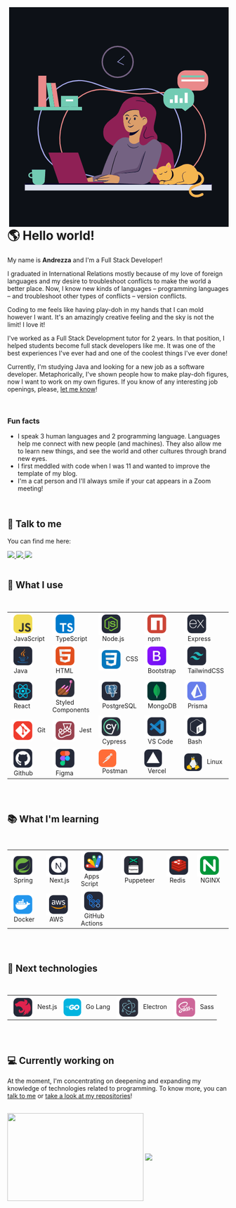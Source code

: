 <picture>
  <source media="(prefers-color-scheme: dark)" srcset="./assets/gif/profile_dark.gif">
  <source media="(prefers-color-scheme: light)" srcset="./assets/gif/profile_light.gif">
  <img 
    src="./assets/gif/profile_dark.gif" 
    alt="In the foreground, there is a smiling black girl with pink hair and a lylac blouse using a pink laptop. There is an orange cat sleeping to her left and a steaming green mug to her right. Above her there is a shelf with books and a box, a clock and two speech balloons. There's nothing written on the balloons, only an animated bar graph and 2 horizontal lines." 
    align="right" 
  />
</picture>

<h1> 🌎 Hello world!</h1>

My name is **Andrezza** and I'm a Full Stack Developer!

I graduated in International Relations mostly because of my love of foreign languages and my desire to troubleshoot conflicts to make the world a better place. Now, I know new kinds of languages – programming languages – and troubleshoot other types of conflicts – version conflicts.

Coding to me feels like having play-doh in my hands that I can mold however I want. It's an amazingly creative feeling and the sky is not the limit! I love it!

I've worked as a Full Stack Development tutor for 2 years. In that position, I helped students become full stack developers like me. It was one of the best experiences I've ever had and one of the coolest things I've ever done!

Currently, I'm studying Java and looking for a new job as a software developer. Metaphorically, I've shown people how to make play-doh figures, now I want to work on my own figures. If you know of any interesting job openings, please, <a href="#talk">let me know</a>!

<br />

<h3>Fun facts</h3>
<ul>
  <li>I speak 3 human languages and 2 programming language. Languages help me connect with new people (and machines). They also allow me to learn new things, and see the world and other cultures through brand new eyes.</li>
  <li>I first meddled with code when I was 11 and wanted to improve the template of my blog.</li>
  <li>I'm a cat person and I'll always smile if your cat appears in a Zoom meeting!</li>
</ul>
<br />

<h2 id="talk"> 💬 Talk to me</h2>
<div style="display: inline_block">
  <p>You can find me here:</p>
  <a href="https://www.linkedin.com/in/souza-andrezza/">
    <img src="https://img.shields.io/badge/LinkedIn-0077B5?style=for-the-badge&logo=linkedin&logoColor=white" />
  </a>
  <a href="mailto:72293497+andrezzasouza@users.noreply.github.com">
    <img src="https://img.shields.io/badge/Gmail-D14836?style=for-the-badge&logo=gmail&logoColor=white" />
  </a>
  <a href="https://stackoverflow.com/users/17289778/andrezza-souza">
    <img src="https://img.shields.io/badge/Stack_Overflow-FE7A16?style=for-the-badge&logo=stack-overflow&logoColor=white" />
  </a>
  <br />
  <br />
</div>

<h2>🧠 What I use</h2>
<br />
<table>
  <tbody>
    <tr>
      <td>
        <img align="center" title="Javascript" alt="Javascript" height="50" src="./assets/svg/javascript.svg" />
        &nbsp&nbspJavaScript
      </td>
      <td>
        <img align="center" title="Typescript" alt="Typescript" height="50" src="./assets/svg/typescript.svg" />
        &nbsp&nbspTypeScript
      </td>
      <td>
        <img align="center" title="Node.js" alt="Node.js" height="50" src="./assets/svg/node.svg" />
        &nbsp&nbspNode.js
      </td>
      <td>
        <img align="center" title="npm" alt="npm" height="50" src="./assets/svg/npm.svg" />
        &nbsp&nbspnpm
      </td>
      <td>
        <img align="center" title="Express.js" alt="Express.js" height="50" src="./assets/svg/express.svg" />
        &nbsp&nbspExpress
      </td>
    </tr>
    <tr>
      <td>
        <img align="center" title="Java" alt="Java" height="50" src="./assets/svg/java.svg" />
        &nbsp&nbspJava
      </td>
      <td>
        <img align="center" title="HTML" alt="HTML" height="50" src="./assets/svg/html.svg" />
        &nbsp&nbspHTML
      </td>
      <td>
        <img align="center" title="CSS" alt="CSS" height="50" src="./assets/svg/css.svg" />
        &nbsp&nbspCSS
      </td>
      <td>
        <img align="center" title="Bootstrap" alt="Bootstrap" height="50" src="./assets/svg/bootstrap.svg" />
        &nbsp&nbspBootstrap
      </td>
      <td>
        <img align="center" title="TailwindCSS" alt="TailwindCSS" height="50" src="./assets/svg/tailwind-css.svg" />
        &nbsp&nbspTailwindCSS
      </td>
    </tr>
    <tr>
      <td>
        <img align="center" title="React" alt="React" height="50" src="./assets/svg/react.svg" />
        &nbsp&nbspReact
      </td>
      <td>
        <img align="center" title="Styled Components" alt="Styled Components" height="50" src="./assets/svg/styled-components.svg" />
        &nbsp&nbspStyled Components
      </td>
      <td>
        <img align="center" title="PostgreSQL" alt="PostgreSQL" height="50" src="./assets/svg/postgresql.svg" />
        &nbsp&nbspPostgreSQL
      </td>
      <td>
        <img align="center" title="MongoDB" alt="MongoDB" height="50" src="./assets/svg/mongo.svg" />
        &nbsp&nbspMongoDB
      </td>
      <td>
        <img align="center" title="Prisma" alt="Prisma" height="50" src="./assets/svg/prisma.svg" />
        &nbsp&nbspPrisma
      </td>
    </tr>
    <tr>
      <td>
        <img align="center" title="Git" alt="Git" height="50" src="./assets/svg/git.svg" />
        &nbsp&nbspGit
      </td>
      <td>
        <img align="center" title="Jest" alt="Jest" height="50" src="./assets/svg/jest.svg" />
        &nbsp&nbspJest
      </td>
      <td>
        <img align="center" title="Cypress" alt="Cypress" height="50" src="./assets/svg/cypress.svg" />
        &nbsp&nbspCypress
      </td>
      <td>
        <img align="center" title="VS Code" alt="VS Code" height="50" src="./assets/svg/vs-code.svg" />
        &nbsp&nbspVS Code
      </td>
      <td>
        <img align="center" title="Bash" alt="Bash" height="50" src="./assets/svg/bash.svg" />
        &nbsp&nbspBash
      </td>
    </tr>
    <tr>
      <td>
        <img align="center" title="GitHub" alt="GitHub" height="50" src="./assets/svg/github.svg" />
        &nbsp&nbspGithub
      </td>
      <td>
        <img align="center" title="Figma" alt="Figma" height="50" src="./assets/svg/figma.svg" />
        &nbsp&nbspFigma
      </td>
      <td>
        <img align="center" title="Postman" alt="Postman" height="40" src="https://github.com/tandpfun/skill-icons/raw/main/icons/Postman.svg" />
        &nbsp&nbspPostman
      </td>
      <td>
        <img align="center" title="Vercel" alt="Vercel" height="40" src="https://github.com/tandpfun/skill-icons/raw/main/icons/Vercel-Dark.svg" />
        &nbsp&nbspVercel
      </td>
      <td>
        <img align="center" title="Linux" alt="Linux" height="40" src="https://github.com/tandpfun/skill-icons/raw/main/icons/Linux-Dark.svg" />
        &nbsp&nbspLinux
      </td>
    </tr>
  </tbody>
</table>

<br />
<br />

<h2>📚 What I'm learning</h2>
<br />
<table style="width:100%">
  <tbody>
    <tr>
      <td>
        <img align="center" title="Spring" alt="Spring" height="50" src="./assets/svg/spring.svg" />
        &nbsp&nbspSpring
      </td>
      <td>
        <img align="center" title="Next.js" alt="Next.js" height="50" src="./assets/svg/next.svg" />
        &nbsp&nbspNext.js
      </td>
      <td>
        <img align="center" title="Apps Script" alt="Apps Script" height="50" src="./assets/svg/appsscript.svg" />
        &nbsp&nbspApps Script
      </td>
      <td>
        <img align="center" title="Puppeteer" alt="Puppeteer" height="50" src="./assets/svg/puppeteer.svg" />
        &nbsp&nbspPuppeteer
      </td>
      <td>
        <img align="center" title="Redis" alt="Redis" height="50" src="./assets/svg/redis.svg" />
        &nbsp&nbspRedis
      </td>
      <td>
        <img align="center" title="NGINX" alt="NGINX" height="50" src="./assets/svg/nginx.svg" />
        &nbsp&nbspNGINX
      </td>
    </tr>
    <tr>
      <td>
        <img align="center" title="Docker" alt="Docker" height="50" src="./assets/svg/docker.svg" />
        &nbsp&nbspDocker
      </td>
      <td>
        <img align="center" title="AWS" alt="AWS" height="50" src="./assets/svg/aws.svg" />
        &nbsp&nbspAWS
      </td>
      <td>
        <img align="center" title="Github Actions" alt="Github Actions" height="50" src="./assets/svg/github-actions.svg" />
        &nbsp&nbspGitHub Actions
      </td>
    </tr>
  </tbody>
</table>

<br />
<br />

<h2>👀 Next technologies</h2>
<br />
<table>
  <tbody>
    <tr>
      <td>
        <img align="center" title="Nest.js" alt="Nest.js" height="50" src="./assets/svg/nestjs.svg" />
        &nbsp&nbspNest.js
      </td>
      <td>
        <img align="center" title="Go Lang" alt="Go Lang" height="40" src="https://github.com/tandpfun/skill-icons/raw/main/icons/GoLang.svg" />
        &nbsp&nbspGo Lang
      </td>
      <td>
        <img align="center" title="Electron" alt="Electron" height="50" src="./assets/svg/electron.svg" />
        &nbsp&nbspElectron
      </td>
      <td>
        <img align="center" title="Sass" alt="Sass" height="50" src="./assets/svg/sass.svg" />
        &nbsp&nbspSass
      </td>
    </tr>
  </tbody>
</table>

<br />
<br />

<h2>💻 Currently working on</h2>

At the moment, I'm concentrating on deepening and expanding my knowledge of technologies related to programming. To know more, you can <a href="#talk">talk to me</a> or <a href="https://github.com/andrezzasouza?tab=repositories">take a look at my repositories</a>!

<br />

<div>
  <a href="https://github.com/andrezzasouza#user-activity-overview" style="text-decoration: none !important; color: transparent; ">
    <img width="310" height="200" src="https://github-readme-stats.vercel.app/api?username=andrezzasouza&theme=panda&show_icons=true&hide_rank=true&include_all_commits=true&count_private=true&custom_title=Github%20Stats" align="center" />
  </a>
  <a href="https://wakatime.com/@andrezzasouza" style="text-decoration: none !important;">
    <img height="200" src="https://github-readme-stats.vercel.app/api/wakatime?username=andrezzasouza&theme=panda&langs_count=5" align="center" />
  </a>
</div>

[//]: # (Icons from https://github.com/tandpfun/skill-icons)
